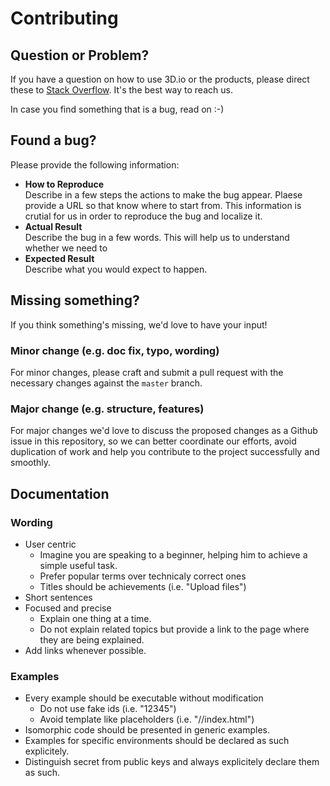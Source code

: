 # Contributing

## Question or Problem?

If you have a question on how to use 3D.io or the products, please direct these to [Stack Overflow](https://stackoverflow.com/questions/tagged/aframe%20and%203d.io%20or%20archilogic). It's the best way to reach us.

In case you find something that is a bug, read on :-)

## Found a bug?

Please provide the following information:
* **How to Reproduce**<br>
  Describe in a few steps the actions to make the bug appear. Plaese provide a URL so that know where to start from. This information is crutial for us in order to reproduce the bug and localize it.
* **Actual Result**<br>
  Describe the bug in a few words. This will help us to understand whether we need to 
* **Expected Result**<br>
  Describe what you would expect to happen.

## Missing something?

If you think something's missing, we'd love to have your input!

### Minor change (e.g. doc fix, typo, wording)

For minor changes, please craft and submit a pull request with the necessary changes against the `master` branch.

### Major change (e.g. structure, features)

For major changes we'd love to discuss the proposed changes as a Github issue in this repository, so we can better coordinate our efforts, avoid duplication of work and help you contribute to the project successfully and smoothly.

## Documentation

### Wording
* User centric
  * Imagine you are speaking to a beginner, helping him to achieve a simple useful task.
  * Prefer popular terms over technicaly correct ones
  * Titles should be achievements (i.e. "Upload files")
* Short sentences
* Focused and precise
  * Explain one thing at a time.
  * Do not explain related topics but provide a link to the page where they are being explained. 
* Add links whenever possible. 

### Examples
* Every example should be executable without modification
  * Do not use fake ids (i.e. "12345")
  * Avoid template like placeholders (i.e. "/<your-folder>/index.html")
* Isomorphic code should be presented in generic examples.
* Examples for specific environments should be declared as such explicitely.
* Distinguish secret from public keys and always explicitely declare them as such.
